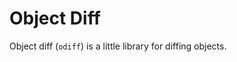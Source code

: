 <!-- markdownlint-disable MD013 -->

# Object Diff

Object diff (`odiff`) is a little library for diffing objects.
